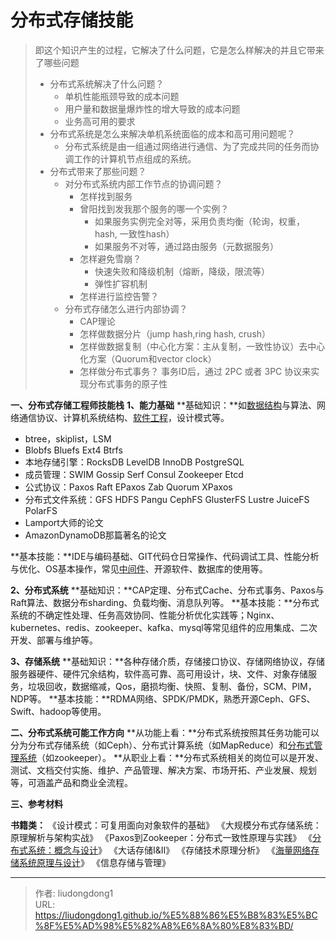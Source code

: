 # 分布式存储技能


> 即这个知识产生的过程，它解决了什么问题，它是怎么样解决的并且它带来了哪些问题
>
> - 分布式系统解决了什么问题？
>   - 单机性能瓶颈导致的成本问题
>   - 用户量和数据量爆炸性的增大导致的成本问题
>   - 业务高可用的要求
> - 分布式系统是怎么来解决单机系统面临的成本和高可用问题呢？
>   - 分布式系统是由一组通过网络进行通信、为了完成共同的任务而协调工作的计算机节点组成的系统。
> - 分布式带来了那些问题？
>   - 对分布式系统内部工作节点的协调问题？
>     - 怎样找到服务
>     - 曾阳找到发我那个服务的哪一个实例？ 
>       - 如果服务实例完全对等，采用负责均衡（轮询，权重，hash, 一致性hash）
>       - 如果服务不对等，通过路由服务（元数据服务）
>     - 怎样避免雪崩？
>       - 快速失败和降级机制（熔断，降级，限流等）
>       - 弹性扩容机制
>     - 怎样进行监控告警？
>   - 分布式存储怎么进行内部协调？
>     - CAP理论
>     - 怎样做数据分片（jump hash,ring hash, crush）
>     - 怎样做数据复制（中心化方案：主从复制，一致性协议）去中心化方案（Quorum和vector clock）
>     - 怎样做分布式事务？ 事务ID后，通过 2PC 或者 3PC 协议来实现分布式事务的原子性

**一、分布式存储工程师技能栈**
**1、能力基础**
**基础知识：**如[数据结构](https://www.zhihu.com/search?q=数据结构&search_source=Entity&hybrid_search_source=Entity&hybrid_search_extra={"sourceType"%3A"answer"%2C"sourceId"%3A2267909637})与算法、网络通信协议、计算机系统结构、[软件工程](https://www.zhihu.com/search?q=软件工程&search_source=Entity&hybrid_search_source=Entity&hybrid_search_extra={"sourceType"%3A"answer"%2C"sourceId"%3A2267909637})，设计模式等。

- btree，skiplist，LSM
- Blobfs Bluefs Ext4 Btrfs
- 本地存储引擎：RocksDB LevelDB InnoDB PostgreSQL
- 成员管理：SWIM Gossip Serf Consul Zookeeper Etcd
- 公式协议：Paxos Raft EPaxos Zab Quorum XPaxos
- 分布式文件系统：GFS HDFS Pangu CephFS GlusterFS Lustre JuiceFS PolarFS
- Lamport大师的论文
- AmazonDynamoDB那篇著名的论文

**基本技能：**IDE与编码基础、GIT代码仓日常操作、代码调试工具、性能分析与优化、OS基本操作，常见[中间件](https://www.zhihu.com/search?q=中间件&search_source=Entity&hybrid_search_source=Entity&hybrid_search_extra={"sourceType"%3A"answer"%2C"sourceId"%3A2267909637})、开源软件、数据库的使用等。

**2、分布式系统**
**基础知识：**CAP定理、分布式Cache、分布式事务、Paxos与Raft算法、数据分布sharding、负载均衡、消息队列等。
**基本技能：**分布式系统的不确定性处理、任务高效协同、性能分析优化实践等；Nginx、kubernetes、redis、zookeeper、kafka、mysql等常见组件的应用集成、二次开发、部署与维护等。

**3、存储系统**
**基础知识：**各种存储介质，存储接口协议、存储网络协议，存储服务器硬件、硬件冗余结构，软件高可靠、高可用设计，块、文件、对象存储服务，垃圾回收，数据缩减，Qos，磨损均衡、快照、复制、备份，SCM、PIM，NDP等。
**基本技能：**RDMA网络、SPDK/PMDK，熟悉开源Ceph、GFS、Swift、hadoop等使用。

**二、分布式系统可能工作方向**
**从功能上看：**分布式系统按照其任务功能可以分为分布式存储系统（如Ceph）、分布式计算系统（如MapReduce）和[分布式管理系统](https://www.zhihu.com/search?q=分布式管理系统&search_source=Entity&hybrid_search_source=Entity&hybrid_search_extra={"sourceType"%3A"answer"%2C"sourceId"%3A2267909637})（如zookeeper）。
**从职业上看：**分布式系统相关的岗位可以是开发、测试、文档交付实施、维护、产品管理、解决方案、市场开拓、产业发展、规划等，可涵盖产品和商业全流程。

**三、参考材料**

**书籍类：**
《设计模式：可复用面向对象软件的基础》
《大规模分布式存储系统：原理解析与架构实战》
《Paxos到Zookeeper：分布式一致性原理与实践》
《[分布式系统：概念与设计](https://www.zhihu.com/search?q=分布式系统：概念与设计&search_source=Entity&hybrid_search_source=Entity&hybrid_search_extra={"sourceType"%3A"answer"%2C"sourceId"%3A2267909637})》
《大话存储I&II》
《存储技术原理分析》
《[海量网络存储系统原理与设计](https://www.zhihu.com/search?q=海量网络存储系统原理与设计&search_source=Entity&hybrid_search_source=Entity&hybrid_search_extra={"sourceType"%3A"answer"%2C"sourceId"%3A2267909637})》
《信息存储与管理》

---

> 作者: liudongdong1  
> URL: https://liudongdong1.github.io/%E5%88%86%E5%B8%83%E5%BC%8F%E5%AD%98%E5%82%A8%E6%8A%80%E8%83%BD/  

